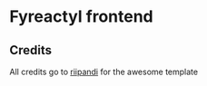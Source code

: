 # Fyreactyl frontend

## Credits

All credits go to [riipandi](https://github.com/riipandi/next-tailwind-starter) for the awesome template
